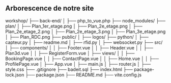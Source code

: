 ## Arborescence de notre site

workshop/
├── back-end/
│ ├── php_to_vue.php
├── node_modules/
├── plan/
│ ├── Plan_1er_etage.png
│ ├── Plan_2e_etage.png
│ ├── Plan_2e_etage_2.png
│ ├── Plan_2e_etage_3.png
│ ├── Plan_3e_etage.png
│ ├── Plan_RDC.png
├── public/
│ ├── logos/
├── python/
│ ├── capteur.py
│ ├── readme.md
│ ├── rfid.py
│ ├── websocket.py
├── src/
│ ├── components/
│ │ ├── Footer.vue
│ │ ├── Header.vue
│ │ ├── Plan3d.vue
│ │ ├── RegisterForm.vue
│ ├── views/
│ │ ├── BookingPage.vue
│ │ ├── ContactPage.vue
│ │ ├── Home.vue
│ │ ├── ProfilePage.vue
│ ├── App.vue
│ ├── main.js
│ ├── router.js
│ ├── style.css
├── .gitignore
├── badeit.sql
├── index.html
├── package-lock.json
├── package.json
├── README.md
├── vite.config.js
